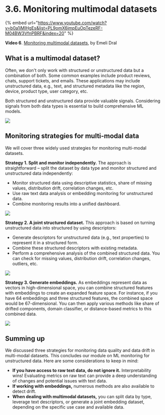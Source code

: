 # 3.6. Monitoring multimodal datasets

{% embed url="https://www.youtube.com/watch?v=b0a1iMlHgEs&list=PL9omX6impEuOpTezeRF-M04BW3VfnPBRF&index=20" %}

**Video 6**. [Monitoring multimodal datasets](https://www.youtube.com/watch?v=b0a1iMlHgEs&list=PL9omX6impEuOpTezeRF-M04BW3VfnPBRF&index=20), by Emeli Dral

## What is a multimodal dataset?

Often, we don't only work with structured or unstructured data but a combination of both. Some common examples include product reviews, chats, support tickets, and emails. These applications may include unstructured data, e.g., text, and structured metadata like the region, device, product type, user category, etc.

Both structured and unstructured data provide valuable signals. Considering signals from both data types is essential to build comprehensive ML models.

![](<../../../images/2023109\_course\_module3.044-min.png>)

## Monitoring strategies for multi-modal data

We will cover three widely used strategies for monitoring multi-modal datasets. 

**Strategy 1. Split and monitor independently.**
The approach is straightforward – split the dataset by data type and monitor structured and unstructured data independently:
* Monitor structured data using descriptive statistics, share of missing values, distribution drift, correlation changes, etc. 
* Use raw text data analysis or embedding monitoring for unstructured data. 
* Combine monitoring results into a unified dashboard.

![](<../../../images/2023109\_course\_module3.046-min.png>)

**Strategy 2. A joint structured dataset.**
This approach is based on turning unstructured data into structured by using descriptors:
* Generate descriptors for unstructured data (e.g., text properties) to represent it in a structured form. 
* Combine these structured descriptors with existing metadata. 
* Perform a comprehensive analysis of the combined structured data. You can check for missing values, distribution drift, correlation changes, outliers, etc.

![](<../../../images/2023109\_course\_module3.047-min.png>)

**Strategy 3. Generate embeddings.** 
As embeddings represent data as vectors in high-dimensional space, you can combine structured features with embeddings to create an expanded feature space. For instance, if you have 64 embeddings and three structured features, the combined space would be 67-dimensional. You can then apply various methods like share of drifted components, domain classifier, or distance-based metrics to this combined data.

![](<../../../images/2023109\_course\_module3.048-min.png>)

## Summing up

We discussed three strategies for monitoring data quality and data drift in multi-modal datasets. This concludes our module on ML monitoring for unstructured data. Here are some considerations to keep in mind:
* **If you have access to raw text data, do not ignore it.** Interpretability wins! Evaluating metrics on raw text can provide a deep understanding of changes and potential issues with text data.
* **If working with embeddings,** numerous methods are also available to detect drift.
* **When dealing with multimodal datasets,** you can split data by type, leverage text descriptors, or generate a joint embedding dataset, depending on the specific use case and available data.

